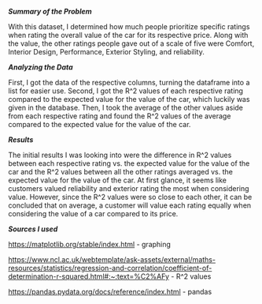 ***Summary of the Problem***

With this dataset, I determined how much people prioritize specific ratings when rating the overall value of the car for its respective price. Along with the value, the other ratings people gave out of a scale of five were Comfort, Interior Design, Performance, Exterior Styling, and reliability.

***Analyzing the Data***

First, I got the data of the respective columns, turning the dataframe into a list for easier use. Second, I got the R^2 values of each respective rating compared to the expected value for the value of the car, which luckily was given in the database. Then, I took the average of the other values aside from each respective rating and found the R^2 values of the average compared to the expected value for the value of the car.

***Results***

The initial results I was looking into were the difference in R^2 values between each respective rating vs. the expected value for the value of the car and the R^2 values between all the other ratings averaged vs. the expected value for the value of the car. At first glance, it seems like customers valued reliability and exterior rating the most when considering value. However, since the R^2 values were so close to each other, it can be concluded that on average, a customer will value each rating equally when considering the value of a car compared to its price. 


***Sources I used***

https://matplotlib.org/stable/index.html - graphing

https://www.ncl.ac.uk/webtemplate/ask-assets/external/maths-resources/statistics/regression-and-correlation/coefficient-of-determination-r-squared.html#:~:text=%C2%AFy - R^2 values

https://pandas.pydata.org/docs/reference/index.html - pandas
